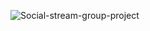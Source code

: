 ![Social-stream-group-project](https://socialify.git.ci/Boycey7/Social-stream-group-project/image?description=1&descriptionEditable=Social%20Site%20-%20Group%20Project&forks=1&issues=1&language=1&name=1&owner=1&pulls=1&stargazers=1&theme=Light)
